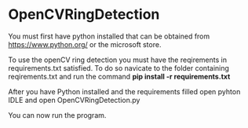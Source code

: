 # OpenCVRingDetection

You must first have python installed that can be obtained from https://www.python.org/ or the microsoft store.

To use the openCV ring detection you must have the reqirements in requirements.txt satisfied. 
To do so navicate to the folder containing reqirements.txt and run the command **pip install -r requirements.txt**

After you have Python installed and the requirements filled open pyhton IDLE and open OpenCVRingDetection.py

You can now run the program.
